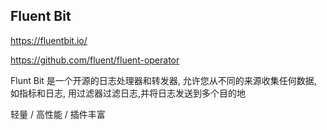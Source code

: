 ## Fluent Bit



https://fluentbit.io/

https://github.com/fluent/fluent-operator



Flunt Bit 是一个开源的日志处理器和转发器, 允许您从不同的来源收集任何数据, 如指标和日志, 用过滤器过滤日志,并将日志发送到多个目的地

轻量 / 高性能 / 插件丰富



